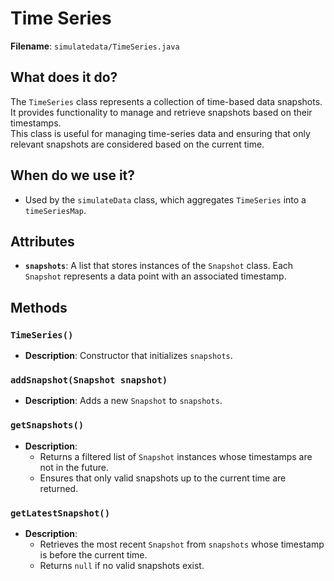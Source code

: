 # Time Series

**Filename**: `simulatedata/TimeSeries.java`

## What does it do?

The `TimeSeries` class represents a collection of time-based data snapshots.  
It provides functionality to manage and retrieve snapshots based on their timestamps.  
This class is useful for managing time-series data and ensuring that only relevant snapshots are considered based on the current time.

## When do we use it?

- Used by the `simulateData` class, which aggregates `TimeSeries` into a `timeSeriesMap`.

## Attributes

- **`snapshots`**: A list that stores instances of the `Snapshot` class. Each `Snapshot` represents a data point with an associated timestamp.

## Methods

### `TimeSeries()`

- **Description**: Constructor that initializes `snapshots`.

### `addSnapshot(Snapshot snapshot)`

- **Description**: Adds a new `Snapshot` to `snapshots`.

### `getSnapshots()`

- **Description**:
  - Returns a filtered list of `Snapshot` instances whose timestamps are not in the future.
  - Ensures that only valid snapshots up to the current time are returned.

### `getLatestSnapshot()`

- **Description**:
  - Retrieves the most recent `Snapshot` from `snapshots` whose timestamp is before the current time.
  - Returns `null` if no valid snapshots exist.
